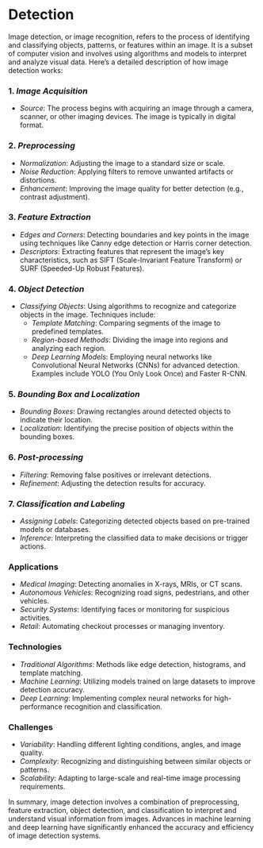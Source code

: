 # Detection
Image detection, or image recognition, refers to the process of identifying and classifying objects, patterns, or features within an image. It is a subset of computer vision and involves using algorithms and models to interpret and analyze visual data. Here’s a detailed description of how image detection works:

### 1. *Image Acquisition*

   - *Source*: The process begins with acquiring an image through a camera, scanner, or other imaging devices. The image is typically in digital format.

### 2. *Preprocessing*

   - *Normalization*: Adjusting the image to a standard size or scale.
   - *Noise Reduction*: Applying filters to remove unwanted artifacts or distortions.
   - *Enhancement*: Improving the image quality for better detection (e.g., contrast adjustment).

### 3. *Feature Extraction*

   - *Edges and Corners*: Detecting boundaries and key points in the image using techniques like Canny edge detection or Harris corner detection.
   - *Descriptors*: Extracting features that represent the image’s key characteristics, such as SIFT (Scale-Invariant Feature Transform) or SURF (Speeded-Up Robust Features).

### 4. *Object Detection*

   - *Classifying Objects*: Using algorithms to recognize and categorize objects in the image. Techniques include:
     - *Template Matching*: Comparing segments of the image to predefined templates.
     - *Region-based Methods*: Dividing the image into regions and analyzing each region.
     - *Deep Learning Models*: Employing neural networks like Convolutional Neural Networks (CNNs) for advanced detection. Examples include YOLO (You Only Look Once) and Faster R-CNN.

### 5. *Bounding Box and Localization*

   - *Bounding Boxes*: Drawing rectangles around detected objects to indicate their location.
   - *Localization*: Identifying the precise position of objects within the bounding boxes.

### 6. *Post-processing*

   - *Filtering*: Removing false positives or irrelevant detections.
   - *Refinement*: Adjusting the detection results for accuracy.

### 7. *Classification and Labeling*

   - *Assigning Labels*: Categorizing detected objects based on pre-trained models or databases.
   - *Inference*: Interpreting the classified data to make decisions or trigger actions.

### Applications

- *Medical Imaging*: Detecting anomalies in X-rays, MRIs, or CT scans.
- *Autonomous Vehicles*: Recognizing road signs, pedestrians, and other vehicles.
- *Security Systems*: Identifying faces or monitoring for suspicious activities.
- *Retail*: Automating checkout processes or managing inventory.

### Technologies

- *Traditional Algorithms*: Methods like edge detection, histograms, and template matching.
- *Machine Learning*: Utilizing models trained on large datasets to improve detection accuracy.
- *Deep Learning*: Implementing complex neural networks for high-performance recognition and classification.

### Challenges

- *Variability*: Handling different lighting conditions, angles, and image quality.
- *Complexity*: Recognizing and distinguishing between similar objects or patterns.
- *Scalability*: Adapting to large-scale and real-time image processing requirements.

In summary, image detection involves a combination of preprocessing, feature extraction, object detection, and classification to interpret and understand visual information from images. Advances in machine learning and deep learning have significantly enhanced the accuracy and efficiency of image detection systems.
